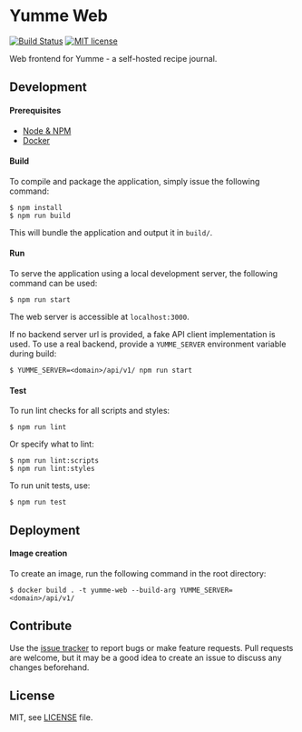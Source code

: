 # Yumme Web

[![Build Status][github-actions-image]][github-actions-url]
[![MIT license][license-image]][license-url]

[github-actions-image]: https://img.shields.io/github/workflow/status/aesy/yumme-web/Continous%20Integration?style=flat-square
[github-actions-url]: https://github.com/aesy/yumme-web/actions

[license-image]: https://img.shields.io/github/license/aesy/yumme-web?style=flat-square
[license-url]: https://github.com/aesy/yumme-web/blob/master/LICENSE

Web frontend for Yumme - a self-hosted recipe journal.

## Development

#### Prerequisites

* [Node & NPM](https://nodejs.org/)
* [Docker](https://docs.docker.com/get-docker/) 

#### Build

To compile and package the application, simply issue the following command:

    $ npm install
    $ npm run build

This will bundle the application and output it in `build/`.

#### Run

To serve the application using a local development server, the following command can be used:

    $ npm run start

The web server is accessible at `localhost:3000`.

If no backend server url is provided, a fake API client implementation is used. To use a real backend, provide a 
`YUMME_SERVER` environment variable during build:

    $ YUMME_SERVER=<domain>/api/v1/ npm run start

#### Test 

To run lint checks for all scripts and styles:

    $ npm run lint 

Or specify what to lint:

    $ npm run lint:scripts 
    $ npm run lint:styles 

To run unit tests, use:

    $ npm run test

## Deployment

#### Image creation

To create an image, run the following command in the root directory:

    $ docker build . -t yumme-web --build-arg YUMME_SERVER=<domain>/api/v1/

## Contribute
Use the [issue tracker](https://github.com/aesy/yumme-web/issues) to report bugs or make feature 
requests. Pull requests are welcome, but it may be a good idea to create an issue to discuss any 
changes beforehand.

## License
MIT, see [LICENSE](/LICENSE) file.

